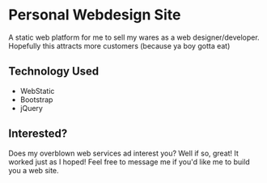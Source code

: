 # Personal Webdesign Site
A static web platform for me to sell my wares as a web designer/developer. Hopefully this attracts more customers (because ya boy gotta eat)

## Technology Used
- WebStatic
- Bootstrap
- jQuery

## Interested?
Does my overblown web services ad interest you? Well if so, great! It worked just as I hoped! Feel free to message me if you'd like me to build you a web site.
